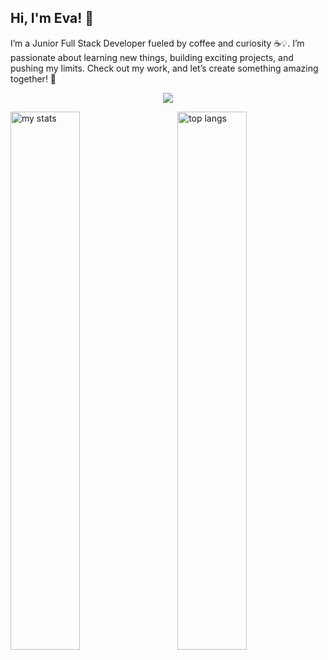 ## Hi, I'm Eva! 🌱
I’m a Junior Full Stack Developer fueled by coffee and curiosity ☕💡. I’m passionate about learning new things, building exciting projects, and pushing my limits. Check out my work, and let’s create something amazing together! 🚀

<p align="center">
  <a href="https://skillicons.dev">
    <img src="https://skillicons.dev/icons?i=vscode,html,css,js,sass,react,redux,nodejs,figma,github,vite,aws,jest,ts" />
  </a>
</p>


<img alt="my stats" align="left" width="47%" src="https://github-readme-stats.vercel.app/api?username=evabytes"/>
<img alt="top langs" align="right" width="47%" src="https://github-readme-stats.vercel.app/api/top-langs/?username=evabytes&layout=compact"/>
